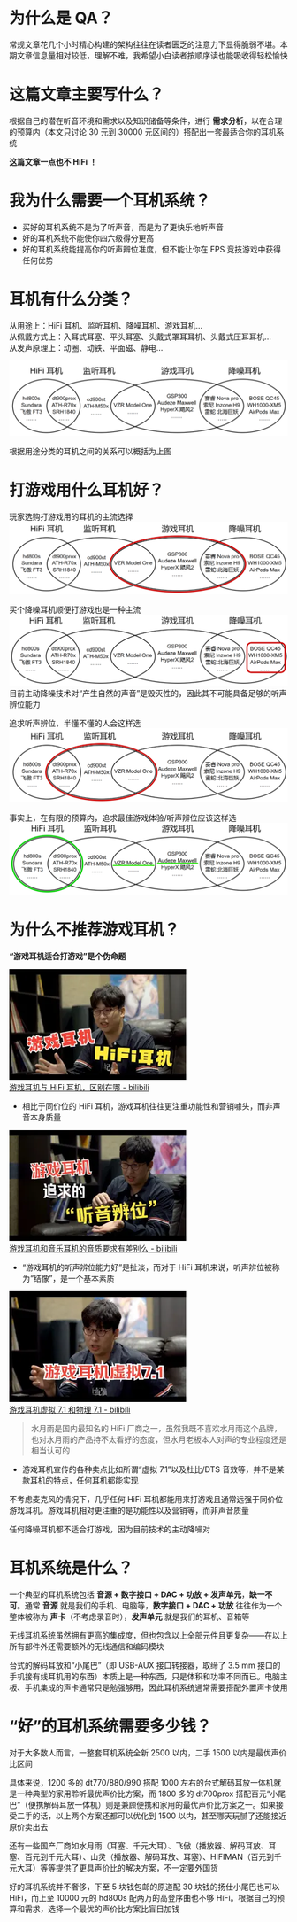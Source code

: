 # 为什么是 QA？

常规文章花几个小时精心构建的架构往往在读者匮乏的注意力下显得脆弱不堪。本期文章信息量相对较低，理解不难，我希望小白读者按顺序读也能吸收得轻松愉快

# 这篇文章主要写什么？

根据自己的潜在听音环境和需求以及知识储备等条件，进行 **需求分析**，以在合理的预算内（本文只讨论 30 元到 30000 元区间的）搭配出一套最适合你的耳机系统

**这篇文章一点也不 HiFi ！**

# 我为什么需要一个耳机系统？

- 买好的耳机系统不是为了听声音，而是为了更快乐地听声音
- 好的耳机系统不能使你四六级得分更高
- 好的耳机系统能提高你的听声辨位准度，但不能让你在 FPS 竞技游戏中获得任何优势

# 耳机有什么分类？

从用途上：HiFi 耳机、监听耳机、降噪耳机、游戏耳机…  
从佩戴方式上：入耳式耳塞、平头耳塞、头戴式罩耳耳机、头戴式压耳耳机…  
从发声原理上：动圈、动铁、平面磁、静电…

![耳机分类](resource/耳机分类.png)

根据用途分类的耳机之间的关系可以概括为上图

# 打游戏用什么耳机好？

玩家选购打游戏用的耳机的主流选择  
![主流游戏](resource/主流游戏.png)

买个降噪耳机顺便打游戏也是一种主流  
![顺便游戏](resource/顺便游戏.png)  
目前主动降噪技术对“产生自然的声音”是毁灭性的，因此其不可能具备足够的听声辨位能力

追求听声辨位，半懂不懂的人会这样选  
![监听游戏](resource/监听游戏.png)

事实上，在有限的预算内，追求最佳游戏体验/听声辨位应该这样选  
![最佳游戏](resource/最佳游戏.png)

# 为什么不推荐游戏耳机？

**“游戏耳机适合打游戏”是个伪命题**

[![水月讲耳机2](resource/水月讲耳机2.webp)  
游戏耳机与 HiFi 耳机，区别在哪 - bilibili](https://www.bilibili.com/video/BV1JN411u7kK/?share_source=copy_web&vd_source=0d156261fad807ac85d735b6ab0a64ed)

- 相比于同价位的 HiFi 耳机，游戏耳机往往更注重功能性和营销噱头，而非声音本身质量

[![水月讲耳机1](resource/水月讲耳机1.webp)  
游戏耳机和音乐耳机的音质要求有差别么 - bilibili](https://www.bilibili.com/video/BV1pu4y1A7V6/?share_source=copy_web&vd_source=0d156261fad807ac85d735b6ab0a64ed)

- “游戏耳机的听声辨位能力好”是扯淡，而对于 HiFi 耳机来说，听声辨位被称为“结像”，是一个基本素质

[![水月讲耳机3](resource/水月讲耳机3.webp)  
游戏耳机虚拟 7.1 和物理 7.1 - bilibili](https://www.bilibili.com/video/BV1Lu4y1b7eh/?share_source=copy_web&vd_source=0d156261fad807ac85d735b6ab0a64ed)

> 水月雨是国内最知名的 HiFi 厂商之一，虽然我既不喜欢水月雨这个品牌，也对水月雨的产品持不太看好的态度，但水月老板本人对声的专业程度还是相当认可的

- 游戏耳机宣传的各种卖点比如所谓“虚拟 7.1”以及杜比/DTS 音效等，并不是某款耳机的特点，任何耳机都能实现

不考虑麦克风的情况下，几乎任何 HiFi 耳机都能用来打游戏且通常远强于同价位游戏耳机。游戏耳机相对更注重的是功能性以及营销等，而非声音质量

任何降噪耳机都不适合打游戏，因为目前技术的主动降噪对

# 耳机系统是什么？

一个典型的耳机系统包括 **音源 + 数字接口 + DAC + 功放 + 发声单元**，**缺一不可**。通常 **音源** 就是我们的手机、电脑等，**数字接口 + DAC + 功放** 往往作为一个整体被称为 **声卡**（不考虑录音时），**发声单元** 就是我们的耳机、音箱等

无线耳机系统虽然拥有更高的集成度，但也包含以上全部元件且更复杂——在以上所有部件外还需要额外的无线通信和编码模块

台式的解码耳放和“小尾巴”（即 USB-AUX 接口转接器，取缔了 3.5 mm 接口的手机接有线耳机用的东西）本质上是一种东西，只是体积和功率不同而已。电脑主板、手机集成的声卡通常只是勉强够用，因此耳机系统通常需要搭配外置声卡使用

# “好”的耳机系统需要多少钱？

对于大多数人而言，一整套耳机系统全新 2500 以内，二手 1500 以内是最优声价比区间

具体来说，1200 多的 dt770/880/990 搭配 1000 左右的台式解码耳放一体机就是一种典型的家用聆听最优声价比方案，而 1800 多的 dt700prox 搭配百元“小尾巴”（便携解码耳放一体机）则是兼顾便携和家用的最优声价比方案之一。如果接受二手的话，以上两个方案还都可以优化到 1500 以内，甚至哪天玩腻了还能接近原价卖出去

还有一些国产厂商如水月雨（耳塞、千元大耳）、飞傲（播放器、解码耳放、耳塞、百元到千元大耳）、山灵（播放器、解码耳放、耳塞）、HIFIMAN（百元到千元大耳）等等提供了更具声价比的解决方案，不一定要外国货

好的耳机系统并不奢侈，下至 5 块钱包邮的原道配 30 块钱的扬仕小尾巴也可以 HiFi，而上至 10000 元的 hd800s 配两万的高登序曲也不够 HiFi。根据自己的预算和需求，选择一个最优的声价比方案比盲目加钱

#
